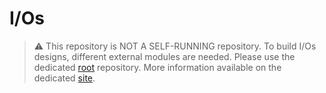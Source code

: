 # I/Os

> :warning: This repository is NOT A SELF-RUNNING repository.
> To build I/Os designs, different external modules are needed. Please use the dedicated [root](https://github.com/herd-ware/root) repository. More information available on the dedicated [site](https://herd-ware.github.io/).